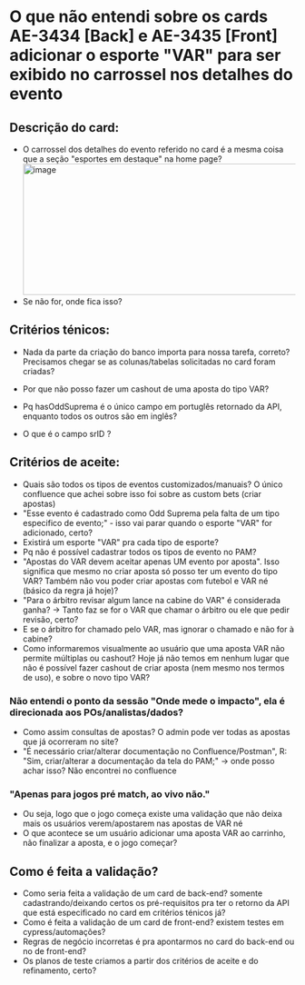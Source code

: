 # O que não entendi sobre os cards AE-3434 [Back] e AE-3435 [Front] adicionar o esporte "VAR" para ser exibido no carrossel nos detalhes do evento

## Descrição do card:

- O carrossel dos detalhes do evento referido no card é a mesma coisa que a seção "esportes em destaque" na home page? <img width="513" height="231" alt="image" src="https://github.com/user-attachments/assets/e9398162-1ef9-459d-aba9-ff5df7252fed" />
- Se não for, onde fica isso?

## Critérios ténicos:

- Nada da parte da criação do banco importa para nossa tarefa, correto? Precisamos chegar se as colunas/tabelas solicitadas no card foram criadas?

- Por que não posso fazer um cashout de uma aposta do tipo VAR?
- Pq hasOddSuprema é o único campo em portuglês retornado da API, enquanto todos os outros são em inglês?
- O que é o campo srID ?

## Critérios de aceite:

- Quais são todos os tipos de eventos customizados/manuais? O único confluence que achei sobre isso foi sobre as custom bets (criar apostas)
- "Esse evento é cadastrado como Odd Suprema pela falta de um tipo especifico de evento;" - isso vai parar quando o esporte "VAR" for adicionado, certo?
- Existirá um esporte "VAR" pra cada tipo de esporte?
- Pq não é possível cadastrar todos os tipos de evento no PAM?
- "Apostas do VAR devem aceitar apenas UM evento por aposta". Isso significa que mesmo no criar aposta só posso ter um evento do tipo VAR? Também não vou poder criar apostas com futebol e VAR né (básico da regra já hoje)?
-  "Para o árbitro revisar algum lance na cabine do VAR" é considerada ganha? -> Tanto faz se for o VAR que chamar o árbitro ou ele que pedir revisão, certo?
-  E se o árbitro for chamado pelo VAR, mas ignorar o chamado e não for à cabine?
-  Como informaremos visualmente ao usuário que uma aposta VAR não permite múltiplas ou cashout? Hoje já não temos em nenhum lugar que não é possível fazer cashout de criar aposta (nem mesmo nos termos de uso), e sobre o novo tipo VAR?

### Não entendi o ponto da sessão "Onde mede o impacto", ela é direcionada aos POs/analistas/dados?

- Como assim consultas de apostas? O admin pode ver todas as apostas que já ocorreram no site?
- "É necessário criar/alterar documentação no Confluence/Postman", R: "Sim, criar/alterar a documentação da tela do PAM;" -> onde posso achar isso? Não encontrei no confluence

### "Apenas para jogos pré match, ao vivo não."

- Ou seja, logo que o jogo começa existe uma validação que não deixa mais os usuários verem/apostarem nas apostas de VAR né
- O que acontece se um usuário adicionar uma aposta VAR ao carrinho, não finalizar a aposta, e o jogo começar?

## Como é feita a validação?

- Como seria feita a validação de um card de back-end? somente cadastrando/deixando certos os pré-requisitos pra ter o retorno da API que está especificado no card em critérios ténicos já?
- Como é feita a validação de um card de front-end? existem testes em cypress/automações?
- Regras de negócio incorretas é pra apontarmos no card do back-end ou no de front-end?
- Os planos de teste criamos a partir dos critérios de aceite e do refinamento, certo?
